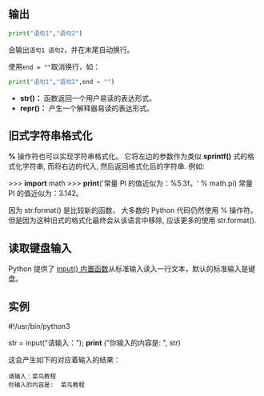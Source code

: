## 输出



```python
print("语句1","语句2")
```

会输出`语句1 语句2`，并在末尾自动换行。

使用`end = ""`取消换行，如：

```python
print("语句1","语句2",end = "")
```







- **str()：** 函数返回一个用户易读的表达形式。
- **repr()：** 产生一个解释器易读的表达形式。



## 旧式字符串格式化

**%** 操作符也可以实现字符串格式化。 它将左边的参数作为类似 **sprintf()** 式的格式化字符串, 而将右边的代入, 然后返回格式化后的字符串. 例如:

\>>> **import** math
\>>> **print**('常量 PI 的值近似为：%5.3f。' % math.pi)
常量 PI 的值近似为：3.142。

因为 str.format() 是比较新的函数， 大多数的 Python 代码仍然使用 % 操作符。但是因为这种旧式的格式化最终会从该语言中移除, 应该更多的使用 str.format().



## 读取键盘输入

Python 提供了 [input() 内置函数](https://www.runoob.com/python3/python3-func-input.html)从标准输入读入一行文本，默认的标准输入是键盘。



## 实例

\#!/usr/bin/python3

str = input("请输入：");
**print** ("你输入的内容是: ", str)

这会产生如下的对应着输入的结果：

```
请输入：菜鸟教程
你输入的内容是:  菜鸟教程
```


